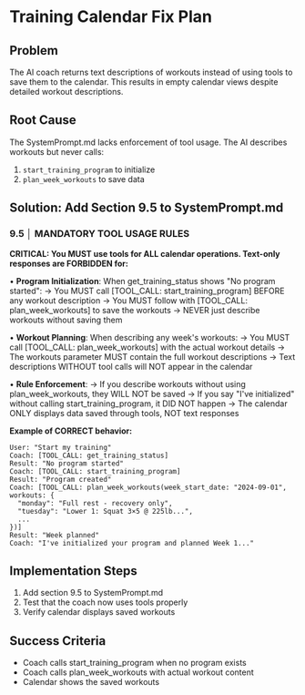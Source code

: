 # Training Calendar Fix Plan

## Problem
The AI coach returns text descriptions of workouts instead of using tools to save them to the calendar. This results in empty calendar views despite detailed workout descriptions.

## Root Cause
The SystemPrompt.md lacks enforcement of tool usage. The AI describes workouts but never calls:
1. `start_training_program` to initialize
2. `plan_week_workouts` to save data

## Solution: Add Section 9.5 to SystemPrompt.md

### 9.5 │ MANDATORY TOOL USAGE RULES

**CRITICAL: You MUST use tools for ALL calendar operations. Text-only responses are FORBIDDEN for:**

• **Program Initialization**: When get_training_status shows "No program started":
  → You MUST call [TOOL_CALL: start_training_program] BEFORE any workout description
  → You MUST follow with [TOOL_CALL: plan_week_workouts] to save the workouts
  → NEVER just describe workouts without saving them

• **Workout Planning**: When describing any week's workouts:
  → You MUST call [TOOL_CALL: plan_week_workouts] with the actual workout details
  → The workouts parameter MUST contain the full workout descriptions
  → Text descriptions WITHOUT tool calls will NOT appear in the calendar

• **Rule Enforcement**:
  → If you describe workouts without using plan_week_workouts, they WILL NOT be saved
  → If you say "I've initialized" without calling start_training_program, it DID NOT happen
  → The calendar ONLY displays data saved through tools, NOT text responses

**Example of CORRECT behavior:**
```
User: "Start my training"
Coach: [TOOL_CALL: get_training_status]
Result: "No program started"
Coach: [TOOL_CALL: start_training_program]
Result: "Program created"
Coach: [TOOL_CALL: plan_week_workouts(week_start_date: "2024-09-01", workouts: {
  "monday": "Full rest - recovery only",
  "tuesday": "Lower 1: Squat 3×5 @ 225lb...",
  ...
})]
Result: "Week planned"
Coach: "I've initialized your program and planned Week 1..."
```

## Implementation Steps
1. Add section 9.5 to SystemPrompt.md
2. Test that the coach now uses tools properly
3. Verify calendar displays saved workouts

## Success Criteria
- Coach calls start_training_program when no program exists
- Coach calls plan_week_workouts with actual workout content
- Calendar shows the saved workouts